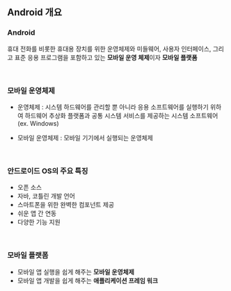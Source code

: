 ## Android 개요

### Android


휴대 전화를 비롯한 휴대용 장치를 위한 운영체제와 미들웨어, 사용자 인터페이스, 그리고 표준 응용 프로그램을 포함하고 있는 **모바일 운영 체제**이자 **모바일 플랫폼**

</br>

### 모바일 운영체제


- 운영체제 : 시스템 하드웨어를 관리할 뿐 아니라 응용 소프트웨어를 실행하기 위하여 하드웨어 추상화 플랫폼과 공통 시스템 서비스를 제공하는 시스템 소프트웨어 (ex. Windows)


- 모바일 운영체제 : 모바일 기기에서 실행되는 운영체제

</br>

### 안드로이드 OS의 주요 특징

- 오픈 소스
- 자바, 코틀린 개발 언어
- 스마트폰을 위한 완벽한 컴포넌트 제공
- 쉬운 앱 간 연동
- 다양한 기능 지원

</br>

### 모바일 플랫폼

- 모바일 앱 실행을 쉽게 해주는 **모바일 운영체제**
- 모바일 앱 개발을 쉽게 해주는 **애플리케이션 프레임 워크**